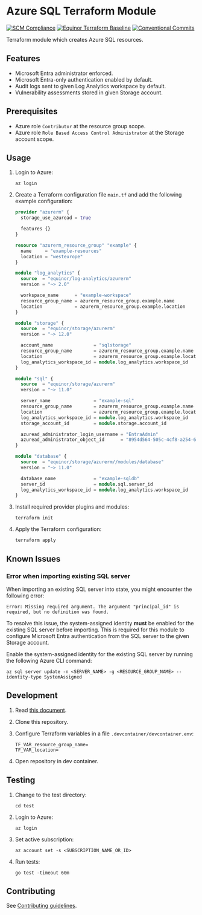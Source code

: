 # Azure SQL Terraform Module

[![SCM Compliance](https://scm-compliance-api.radix.equinor.com/repos/equinor/terraform-azurerm-sql/badge)](https://scm-compliance-api.radix.equinor.com/repos/equinor/terraform-azurerm-sql/badge)
[![Equinor Terraform Baseline](https://img.shields.io/badge/Equinor%20Terraform%20Baseline-1.0.0-blueviolet)](https://github.com/equinor/terraform-baseline)
[![Conventional Commits](https://img.shields.io/badge/Conventional%20Commits-1.0.0-yellow.svg)](https://conventionalcommits.org)

Terraform module which creates Azure SQL resources.

## Features

- Microsoft Entra administrator enforced.
- Microsoft Entra-only authentication enabled by default.
- Audit logs sent to given Log Analytics workspace by default.
- Vulnerability assessments stored in given Storage account.

## Prerequisites

- Azure role `Contributor` at the resource group scope.
- Azure role `Role Based Access Control Administrator` at the Storage account scope.

## Usage

1. Login to Azure:

    ```console
    az login
    ```

1. Create a Terraform configuration file `main.tf` and add the following example configuration:

    ```terraform
    provider "azurerm" {
      storage_use_azuread = true

      features {}
    }

    resource "azurerm_resource_group" "example" {
      name     = "example-resources"
      location = "westeurope"
    }

    module "log_analytics" {
      source  = "equinor/log-analytics/azurerm"
      version = "~> 2.0"

      workspace_name      = "example-workspace"
      resource_group_name = azurerm_resource_group.example.name
      location            = azurerm_resource_group.example.location
    }

    module "storage" {
      source  = "equinor/storage/azurerm"
      version = "~> 12.0"

      account_name               = "sqlstorage"
      resource_group_name        = azurerm_resource_group.example.name
      location                   = azurerm_resource_group.example.location
      log_analytics_workspace_id = module.log_analytics.workspace_id
    }

    module "sql" {
      source  = "equinor/storage/azurerm"
      version = "~> 11.0"

      server_name                = "example-sql"
      resource_group_name        = azurerm_resource_group.example.name
      location                   = azurerm_resource_group.example.location
      log_analytics_workspace_id = module.log_analytics.workspace_id
      storage_account_id         = module.storage.account_id

      azuread_administrator_login_username = "EntraAdmin"
      azuread_administrator_object_id      = "8954d564-505c-4cf8-a254-69e3b0facff2"
    }

    module "database" {
      source  = "equinor/storage/azurerm//modules/database"
      version = "~> 11.0"

      database_name              = "example-sqldb"
      server_id                  = module.sql.server_id
      log_analytics_workspace_id = module.log_analytics.workspace_id
    }
    ```

1. Install required provider plugins and modules:

    ```console
    terraform init
    ```

1. Apply the Terraform configuration:

    ```console
    terraform apply
    ```

## Known Issues

### Error when importing existing SQL server

When importing an existing SQL server into state, you might encounter the following error:

```plaintext
Error: Missing required argument. The argument "principal_id" is required, but no definition was found.
```

To resolve this issue, the system-assigned identity **must** be enabled for the existing SQL server before importing. This is required for this module to configure Microsoft Entra authentication from the SQL server to the given Storage account.

Enable the system-assigned identity for the existing SQL server by running the following Azure CLI command:

```console
az sql server update -n <SERVER_NAME> -g <RESOURCE_GROUP_NAME> --identity-type SystemAssigned
```

## Development

1. Read [this document](https://code.visualstudio.com/docs/devcontainers/containers).

1. Clone this repository.

1. Configure Terraform variables in a file `.devcontainer/devcontainer.env`:

    ```env
    TF_VAR_resource_group_name=
    TF_VAR_location=
    ```

1. Open repository in dev container.

## Testing

1. Change to the test directory:

    ```console
    cd test
    ```

1. Login to Azure:

    ```console
    az login
    ```

1. Set active subscription:

    ```console
    az account set -s <SUBSCRIPTION_NAME_OR_ID>
    ```

1. Run tests:

    ```console
    go test -timeout 60m
    ```

## Contributing

See [Contributing guidelines](https://github.com/equinor/terraform-baseline/blob/main/CONTRIBUTING.md).
